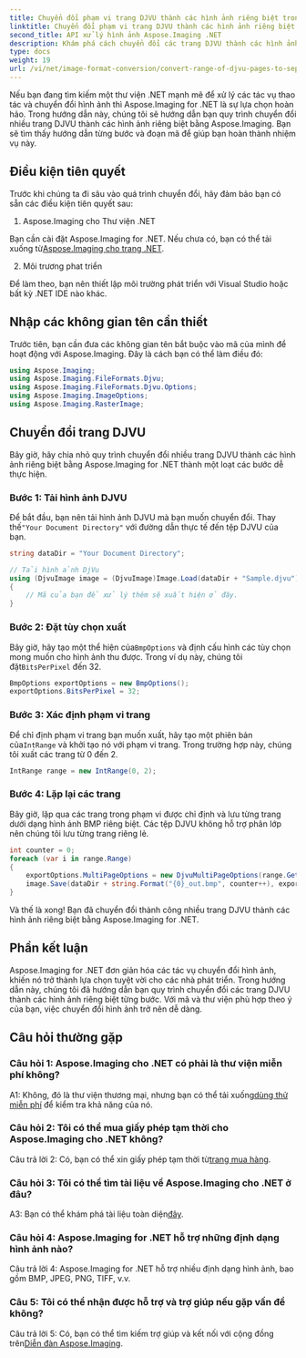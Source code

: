 ```yaml
---
title: Chuyển đổi phạm vi trang DJVU thành các hình ảnh riêng biệt trong Aspose.Imaging cho .NET
linktitle: Chuyển đổi phạm vi trang DJVU thành các hình ảnh riêng biệt trong Aspose.Imaging cho .NET
second_title: API xử lý hình ảnh Aspose.Imaging .NET
description: Khám phá cách chuyển đổi các trang DJVU thành các hình ảnh riêng biệt bằng Aspose.Imaging for .NET. Hướng dẫn từng bước, ví dụ về mã và Câu hỏi thường gặp được cung cấp.
type: docs
weight: 19
url: /vi/net/image-format-conversion/convert-range-of-djvu-pages-to-separate-images/
---
```

Nếu bạn đang tìm kiếm một thư viện .NET mạnh mẽ để xử lý các tác vụ thao tác và chuyển đổi hình ảnh thì Aspose.Imaging for .NET là sự lựa chọn hoàn hảo. Trong hướng dẫn này, chúng tôi sẽ hướng dẫn bạn quy trình chuyển đổi nhiều trang DJVU thành các hình ảnh riêng biệt bằng Aspose.Imaging. Bạn sẽ tìm thấy hướng dẫn từng bước và đoạn mã để giúp bạn hoàn thành nhiệm vụ này.

## Điều kiện tiên quyết

Trước khi chúng ta đi sâu vào quá trình chuyển đổi, hãy đảm bảo bạn có sẵn các điều kiện tiên quyết sau:

1. Aspose.Imaging cho Thư viện .NET

 Bạn cần cài đặt Aspose.Imaging for .NET. Nếu chưa có, bạn có thể tải xuống từ[Aspose.Imaging cho trang .NET](https://releases.aspose.com/imaging/net/).

2. Môi trương phat triển

Để làm theo, bạn nên thiết lập môi trường phát triển với Visual Studio hoặc bất kỳ .NET IDE nào khác.

## Nhập các không gian tên cần thiết

Trước tiên, bạn cần đưa các không gian tên bắt buộc vào mã của mình để hoạt động với Aspose.Imaging. Đây là cách bạn có thể làm điều đó:

```csharp
using Aspose.Imaging;
using Aspose.Imaging.FileFormats.Djvu;
using Aspose.Imaging.FileFormats.Djvu.Options;
using Aspose.Imaging.ImageOptions;
using Aspose.Imaging.RasterImage;
```

## Chuyển đổi trang DJVU

Bây giờ, hãy chia nhỏ quy trình chuyển đổi nhiều trang DJVU thành các hình ảnh riêng biệt bằng Aspose.Imaging for .NET thành một loạt các bước dễ thực hiện.

### Bước 1: Tải hình ảnh DJVU

 Để bắt đầu, bạn nên tải hình ảnh DJVU mà bạn muốn chuyển đổi. Thay thế`"Your Document Directory"` với đường dẫn thực tế đến tệp DJVU của bạn.

```csharp
string dataDir = "Your Document Directory";

// Tải hình ảnh DjVu
using (DjvuImage image = (DjvuImage)Image.Load(dataDir + "Sample.djvu"))
{
    // Mã của bạn để xử lý thêm sẽ xuất hiện ở đây.
}
```

### Bước 2: Đặt tùy chọn xuất

Bây giờ, hãy tạo một thể hiện của`BmpOptions` và định cấu hình các tùy chọn mong muốn cho hình ảnh thu được. Trong ví dụ này, chúng tôi đặt`BitsPerPixel` đến 32.

```csharp
BmpOptions exportOptions = new BmpOptions();
exportOptions.BitsPerPixel = 32;
```

### Bước 3: Xác định phạm vi trang

 Để chỉ định phạm vi trang bạn muốn xuất, hãy tạo một phiên bản của`IntRange` và khởi tạo nó với phạm vi trang. Trong trường hợp này, chúng tôi xuất các trang từ 0 đến 2.

```csharp
IntRange range = new IntRange(0, 2);
```

### Bước 4: Lặp lại các trang

Bây giờ, lặp qua các trang trong phạm vi được chỉ định và lưu từng trang dưới dạng hình ảnh BMP riêng biệt. Các tệp DJVU không hỗ trợ phân lớp nên chúng tôi lưu từng trang riêng lẻ.

```csharp
int counter = 0;
foreach (var i in range.Range)
{
    exportOptions.MultiPageOptions = new DjvuMultiPageOptions(range.GetArrayOneItemFromIndex(counter));
    image.Save(dataDir + string.Format("{0}_out.bmp", counter++), exportOptions);
}
```

Và thế là xong! Bạn đã chuyển đổi thành công nhiều trang DJVU thành các hình ảnh riêng biệt bằng Aspose.Imaging for .NET.

## Phần kết luận

Aspose.Imaging for .NET đơn giản hóa các tác vụ chuyển đổi hình ảnh, khiến nó trở thành lựa chọn tuyệt vời cho các nhà phát triển. Trong hướng dẫn này, chúng tôi đã hướng dẫn bạn quy trình chuyển đổi các trang DJVU thành các hình ảnh riêng biệt từng bước. Với mã và thư viện phù hợp theo ý của bạn, việc chuyển đổi hình ảnh trở nên dễ dàng.

## Câu hỏi thường gặp

### Câu hỏi 1: Aspose.Imaging cho .NET có phải là thư viện miễn phí không?

 A1: Không, đó là thư viện thương mại, nhưng bạn có thể tải xuống[dùng thử miễn phí](https://releases.aspose.com/) để kiểm tra khả năng của nó.

### Câu hỏi 2: Tôi có thể mua giấy phép tạm thời cho Aspose.Imaging cho .NET không?

 Câu trả lời 2: Có, bạn có thể xin giấy phép tạm thời từ[trang mua hàng](https://purchase.aspose.com/temporary-license/).

### Câu hỏi 3: Tôi có thể tìm tài liệu về Aspose.Imaging cho .NET ở đâu?

 A3: Bạn có thể khám phá tài liệu toàn diện[đây](https://reference.aspose.com/imaging/net/).

### Câu hỏi 4: Aspose.Imaging for .NET hỗ trợ những định dạng hình ảnh nào?

Câu trả lời 4: Aspose.Imaging for .NET hỗ trợ nhiều định dạng hình ảnh, bao gồm BMP, JPEG, PNG, TIFF, v.v.

### Câu 5: Tôi có thể nhận được hỗ trợ và trợ giúp nếu gặp vấn đề không?

 Câu trả lời 5: Có, bạn có thể tìm kiếm trợ giúp và kết nối với cộng đồng trên[Diễn đàn Aspose.Imaging](https://forum.aspose.com/).
